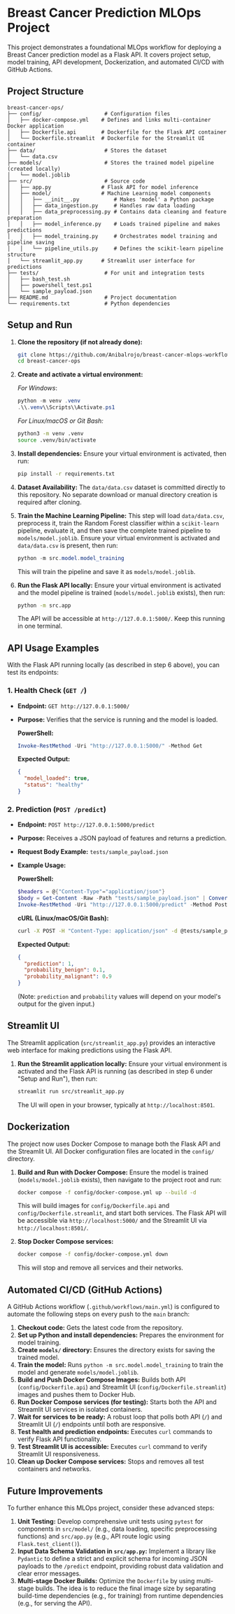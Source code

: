 # Breast Cancer Prediction MLOps Project

This project demonstrates a foundational MLOps workflow for deploying a Breast Cancer prediction model as a Flask API. It covers project setup, model training, API development, Dockerization, and automated CI/CD with GitHub Actions.

## Project Structure

```
breast-cancer-ops/
├── config/                    # Configuration files
│   ├── docker-compose.yml    # Defines and links multi-container Docker application
│   ├── Dockerfile.api        # Dockerfile for the Flask API container
│   └── Dockerfile.streamlit  # Dockerfile for the Streamlit UI container
├── data/                      # Stores the dataset
│   └── data.csv
├── models/                    # Stores the trained model pipeline (created locally)
│   └── model.joblib
├── src/                       # Source code
│   ├── app.py                # Flask API for model inference
│   ├── model/                # Machine Learning model components
│   │   ├── __init__.py           # Makes 'model' a Python package
│   │   ├── data_ingestion.py     # Handles raw data loading
│   │   ├── data_preprocessing.py # Contains data cleaning and feature preparation
│   │   ├── model_inference.py    # Loads trained pipeline and makes predictions
│   │   ├── model_training.py     # Orchestrates model training and pipeline saving
│   │   └── pipeline_utils.py     # Defines the scikit-learn pipeline structure
│   └── streamlit_app.py      # Streamlit user interface for predictions
├── tests/                     # For unit and integration tests
│   ├── bash_test.sh
│   ├── powershell_test.ps1
│   └── sample_payload.json
├── README.md                  # Project documentation
└── requirements.txt           # Python dependencies
```

## Setup and Run

1.  **Clone the repository (if not already done):**
    ```bash
    git clone https://github.com/Anibalrojo/breast-cancer-mlops-workflow
    cd breast-cancer-ops
    ```

2.  **Create and activate a virtual environment:**
    
    *For Windows*:
    ```powershell
    python -m venv .venv
    .\\.venv\\Scripts\\Activate.ps1
    ```

    *For Linux/macOS or Git Bash:*
    ```bash
    python3 -m venv .venv
    source .venv/bin/activate
    ```

3.  **Install dependencies:**
    Ensure your virtual environment is activated, then run:
    ```bash
    pip install -r requirements.txt
    ```

4.  **Dataset Availability:**
    The `data/data.csv` dataset is committed directly to this repository. No separate download or manual directory creation is required after cloning.

5.  **Train the Machine Learning Pipeline:**
    This step will load `data/data.csv`, preprocess it, train the Random Forest classifier within a `scikit-learn` pipeline, evaluate it, and then save the complete trained pipeline to `models/model.joblib`.
    Ensure your virtual environment is activated and `data/data.csv` is present, then run:
    ```powershell
    python -m src.model.model_training
    ```
    This will train the pipeline and save it as `models/model.joblib`.

6.  **Run the Flask API locally:**
    Ensure your virtual environment is activated and the model pipeline is trained (`models/model.joblib` exists), then run:
    ```bash
    python -m src.app
    ```
    The API will be accessible at `http://127.0.0.1:5000/`. Keep this running in one terminal.

## API Usage Examples

With the Flask API running locally (as described in step 6 above), you can test its endpoints:

### 1. Health Check (`GET /`)

*   **Endpoint:** `GET http://127.0.0.1:5000/`
*   **Purpose:** Verifies that the service is running and the model is loaded.

    **PowerShell:**
    ```powershell
    Invoke-RestMethod -Uri "http://127.0.0.1:5000/" -Method Get
    ```
    **Expected Output:**
    ```json
    {
      "model_loaded": true,
      "status": "healthy"
    }
    ```

### 2. Prediction (`POST /predict`)

*   **Endpoint:** `POST http://127.0.0.1:5000/predict`
*   **Purpose:** Receives a JSON payload of features and returns a prediction.
*   **Request Body Example:** `tests/sample_payload.json`

*   **Example Usage:**

    **PowerShell:**
    ```powershell
    $headers = @{"Content-Type"="application/json"}
    $body = Get-Content -Raw -Path "tests/sample_payload.json" | ConvertFrom-Json
    Invoke-RestMethod -Uri "http://127.0.0.1:5000/predict" -Method Post -Headers $headers -Body (ConvertTo-Json $body)
    ```

    **cURL (Linux/macOS/Git Bash):**
    ```bash
    curl -X POST -H "Content-Type: application/json" -d @tests/sample_payload.json http://127.0.0.1:5000/predict
    ```

    **Expected Output:**
    ```json
    {
      "prediction": 1,
      "probability_benign": 0.1,
      "probability_malignant": 0.9
    }
    ```
    (Note: `prediction` and `probability` values will depend on your model's output for the given input.)

## Streamlit UI

The Streamlit application (`src/streamlit_app.py`) provides an interactive web interface for making predictions using the Flask API.

1.  **Run the Streamlit application locally:**
    Ensure your virtual environment is activated and the Flask API is running (as described in step 6 under "Setup and Run"), then run:
    ```bash
    streamlit run src/streamlit_app.py
    ```
    The UI will open in your browser, typically at `http://localhost:8501`.

## Dockerization

The project now uses Docker Compose to manage both the Flask API and the Streamlit UI. All Docker configuration files are located in the `config/` directory.

1.  **Build and Run with Docker Compose:**
    Ensure the model is trained (`models/model.joblib` exists), then navigate to the project root and run:
    ```bash
    docker compose -f config/docker-compose.yml up --build -d
    ```
    This will build images for `config/Dockerfile.api` and `config/Dockerfile.streamlit`, and start both services.
    The Flask API will be accessible via `http://localhost:5000/` and the Streamlit UI via `http://localhost:8501/`.

2.  **Stop Docker Compose services:**
    ```bash
    docker compose -f config/docker-compose.yml down
    ```
    This will stop and remove all services and their networks.

## Automated CI/CD (GitHub Actions)

A GitHub Actions workflow (`.github/workflows/main.yml`) is configured to automate the following steps on every push to the `main` branch:

1.  **Checkout code:** Gets the latest code from the repository.
2.  **Set up Python and install dependencies:** Prepares the environment for model training.
3.  **Create `models/` directory:** Ensures the directory exists for saving the trained model.
4.  **Train the model:** Runs `python -m src.model.model_training` to train the model and generate `models/model.joblib`.
5.  **Build and Push Docker Compose Images:** Builds both API (`config/Dockerfile.api`) and Streamlit UI (`config/Dockerfile.streamlit`) images and pushes them to Docker Hub.
6.  **Run Docker Compose services (for testing):** Starts both the API and Streamlit UI services in isolated containers.
7.  **Wait for services to be ready:** A robust loop that polls both API (`/`) and Streamlit UI (`/`) endpoints until both are responsive.
8.  **Test health and prediction endpoints:** Executes `curl` commands to verify Flask API functionality.
9.  **Test Streamlit UI is accessible:** Executes `curl` command to verify Streamlit UI responsiveness.
10. **Clean up Docker Compose services:** Stops and removes all test containers and networks.

## Future Improvements

To further enhance this MLOps project, consider these advanced steps:

1.  **Unit Testing:** Develop comprehensive unit tests using `pytest` for components in `src/model/` (e.g., data loading, specific preprocessing functions) and `src/app.py` (e.g., API route logic using `Flask.test_client()`).
2.  **Input Data Schema Validation in `src/app.py`:** Implement a library like `Pydantic` to define a strict and explicit schema for incoming JSON payloads to the `/predict` endpoint, providing robust data validation and clear error messages.
3.  **Multi-stage Docker Builds:** Optimize the `Dockerfile` by using multi-stage builds. The idea is to reduce the final image size by separating build-time dependencies (e.g., for training) from runtime dependencies (e.g., for serving the API).
